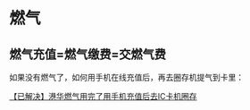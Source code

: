 # 燃气

## 燃气充值=燃气缴费=交燃气费

如果没有燃气了，如何用手机在线充值后，再去圈存机提气到卡里：

[【已解决】港华燃气用完了用手机充值后去IC卡机圈存](http://www.crifan.com/suzhou_towngas_used_out_use_phone_charge_then_ic_machine_transfer)